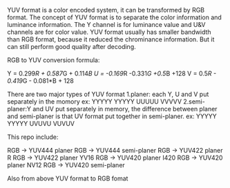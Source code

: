 YUV format is a color encoded system, it can be transformed by RGB format.
The concept of YUV format is to separate the color information and luminance information. The Y channel is for luminance value and U&V channels are for color value.
YUV format usually has smaller bandwidth than RGB format, because it reduced the chrominance information. But it can still perform good quality after decoding.

RGB to YUV conversion formula:

Y = 0.299*R + 0.587*G + 0.114*B
U = -0.169*R -0.331*G +0.5*B +128
V = 0.5*R - 0.419*G - 0.081*B + 128

There are two major types of YUV format 
1.planer: each Y, U and V put separately in the momory
ex:
YYYYY
YYYYY
UUUUU
VVVVV
2.semi-planer:Y and UV put separately in memory, the difference between planer and semi-planer is that UV format put together in semi-planer.
ex:
YYYYY
YYYYY
UVUVU
VUVUV


This repo include:

RGB -> YUV444 planer
RGB -> YUV444 semi-planer
RGB -> YUV422 planer R
RGB -> YUV422 planer YV16
RGB -> YUV420 planer I420
RGB -> YUV420 planer NV12
RGB -> YUV420 semi-planer

Also from above YUV format to RGB fomat

